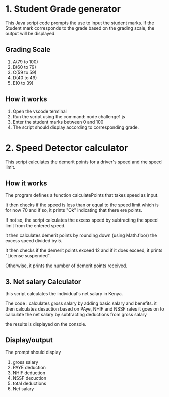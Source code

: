 # 1. Student Grade generator

This Java script code prompts the use to input the student marks. If the Student mark corresponds to the grade based on the grading scale, the output will be displayed.

## Grading Scale

1. A(79 to 100)
2. B(60 to 79)
3. C(59 to 59)
4. D(40 to 49)
5. E(0 to 39)

## How it works
1. Open the vscode terminal 
2. Run the script using the command: node challenge1.js
3. Enter the student marks between 0 and 100
4. The script should display according to corresponding grade.

# 2. Speed Detector calculator 
This script calculates the demerit points for a driver's speed and rhe speed limit.

## How it works
The program defines a function calculatePoints that takes speed as input.

It then checks if the speed is less than or equal to the speed limit which is for now 70 and if so, it prints "Ok" indicating that there ere points.

If not so, the script calculates the excess speed by subtracting the speed limit from the entered speed.

it then calculates demerit points by rounding down (using Math.floor) the excess speed divided by 5.

It then checks if the demerit points exceed 12 and if it does exceed, it prints "License suspended".

Otherwise, it prints the number of demerit points received.

## 3. Net salary Calculator
this script calculates the individual's net salary in Kenya.

The code : calculates gross salary by adding basic salary and benefits.
it then calculates desuction based on PAye, NHIF and NSSF rates
it goes on to calculate the net salary by subtracting deductions from gross salary

the results is displayed on the console.

## Display/output
The prompt should display 
1. gross salary
2. PAYE deduction 
3. NHIF deduction
4. NSSF decuction
5. total deductions
6. Net salary